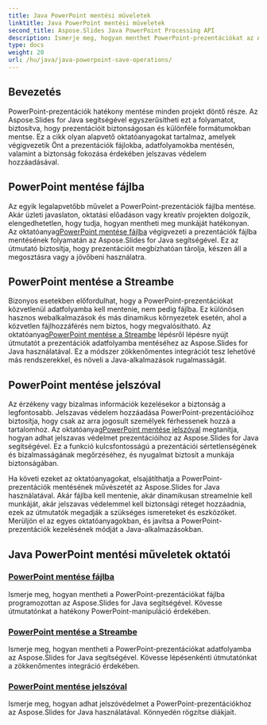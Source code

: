 ```yaml
---
title: Java PowerPoint mentési műveletek
linktitle: Java PowerPoint mentési műveletek
second_title: Aspose.Slides Java PowerPoint Processing API
description: Ismerje meg, hogyan menthet PowerPoint-prezentációkat az Aspose.Slides for Java használatával. Oktatóanyagok a fájlba mentésről, adatfolyamról és jelszavas védelem hozzáadásáról.
type: docs
weight: 20
url: /hu/java/java-powerpoint-save-operations/
---
```


## Bevezetés

PowerPoint-prezentációk hatékony mentése minden projekt döntő része. Az Aspose.Slides for Java segítségével egyszerűsítheti ezt a folyamatot, biztosítva, hogy prezentációit biztonságosan és különféle formátumokban mentse. Ez a cikk olyan alapvető oktatóanyagokat tartalmaz, amelyek végigvezetik Önt a prezentációk fájlokba, adatfolyamokba mentésén, valamint a biztonság fokozása érdekében jelszavas védelem hozzáadásával.

## PowerPoint mentése fájlba

 Az egyik legalapvetőbb művelet a PowerPoint-prezentációk fájlba mentése. Akár üzleti javaslaton, oktatási előadáson vagy kreatív projekten dolgozik, elengedhetetlen, hogy tudja, hogyan mentheti meg munkáját hatékonyan. Az oktatóanyag[PowerPoint mentése fájlba](./save-powerpoint-to-file/) végigvezeti a prezentációk fájlba mentésének folyamatán az Aspose.Slides for Java segítségével. Ez az útmutató biztosítja, hogy prezentációit megbízhatóan tárolja, készen áll a megosztásra vagy a jövőbeni használatra.

## PowerPoint mentése a Streambe

Bizonyos esetekben előfordulhat, hogy a PowerPoint-prezentációkat közvetlenül adatfolyamba kell mentenie, nem pedig fájlba. Ez különösen hasznos webalkalmazások és más dinamikus környezetek esetén, ahol a közvetlen fájlhozzáférés nem biztos, hogy megvalósítható. Az oktatóanyag[PowerPoint mentése a Streambe](./save-powerpoint-to-stream/) lépésről lépésre nyújt útmutatót a prezentációk adatfolyamba mentéséhez az Aspose.Slides for Java használatával. Ez a módszer zökkenőmentes integrációt tesz lehetővé más rendszerekkel, és növeli a Java-alkalmazások rugalmasságát.

## PowerPoint mentése jelszóval

 Az érzékeny vagy bizalmas információk kezelésekor a biztonság a legfontosabb. Jelszavas védelem hozzáadása PowerPoint-prezentációihoz biztosítja, hogy csak az arra jogosult személyek férhessenek hozzá a tartalomhoz. Az oktatóanyag[PowerPoint mentése jelszóval](./save-powerpoint-with-password/) megtanítja, hogyan adhat jelszavas védelmet prezentációihoz az Aspose.Slides for Java segítségével. Ez a funkció kulcsfontosságú a prezentációi sértetlenségének és bizalmasságának megőrzéséhez, és nyugalmat biztosít a munkája biztonságában.

Ha követi ezeket az oktatóanyagokat, elsajátíthatja a PowerPoint-prezentációk mentésének művészetét az Aspose.Slides for Java használatával. Akár fájlba kell mentenie, akár dinamikusan streamelnie kell munkáját, akár jelszavas védelemmel kell biztonsági réteget hozzáadnia, ezek az útmutatók megadják a szükséges ismereteket és eszközöket. Merüljön el az egyes oktatóanyagokban, és javítsa a PowerPoint-prezentációk kezelésének módját a Java-alkalmazásokban.
## Java PowerPoint mentési műveletek oktatói
### [PowerPoint mentése fájlba](./save-powerpoint-to-file/)
Ismerje meg, hogyan mentheti a PowerPoint-prezentációkat fájlba programozottan az Aspose.Slides for Java segítségével. Kövesse útmutatónkat a hatékony PowerPoint-manipuláció érdekében.
### [PowerPoint mentése a Streambe](./save-powerpoint-to-stream/)
Ismerje meg, hogyan mentheti a PowerPoint-prezentációkat adatfolyamba az Aspose.Slides for Java segítségével. Kövesse lépésenkénti útmutatónkat a zökkenőmentes integráció érdekében.
### [PowerPoint mentése jelszóval](./save-powerpoint-with-password/)
Ismerje meg, hogyan adhat jelszóvédelmet a PowerPoint-prezentációkhoz az Aspose.Slides for Java használatával. Könnyedén rögzítse diákjait.
